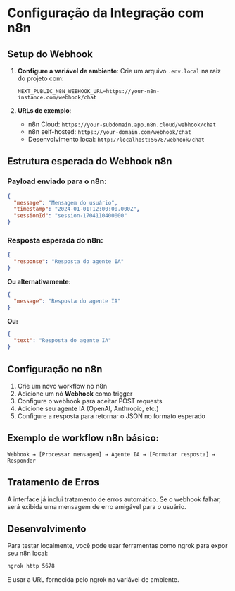 # Configuração da Integração com n8n

## Setup do Webhook

1. **Configure a variável de ambiente**:
   Crie um arquivo `.env.local` na raiz do projeto com:
   ```
   NEXT_PUBLIC_N8N_WEBHOOK_URL=https://your-n8n-instance.com/webhook/chat
   ```

2. **URLs de exemplo**:
   - n8n Cloud: `https://your-subdomain.app.n8n.cloud/webhook/chat`
   - n8n self-hosted: `https://your-domain.com/webhook/chat`
   - Desenvolvimento local: `http://localhost:5678/webhook/chat`

## Estrutura esperada do Webhook n8n

### Payload enviado para o n8n:
```json
{
  "message": "Mensagem do usuário",
  "timestamp": "2024-01-01T12:00:00.000Z",
  "sessionId": "session-1704110400000"
}
```

### Resposta esperada do n8n:
```json
{
  "response": "Resposta do agente IA"
}
```

**Ou alternativamente:**
```json
{
  "message": "Resposta do agente IA"
}
```

**Ou:**
```json
{
  "text": "Resposta do agente IA"
}
```

## Configuração no n8n

1. Crie um novo workflow no n8n
2. Adicione um nó **Webhook** como trigger
3. Configure o webhook para aceitar POST requests
4. Adicione seu agente IA (OpenAI, Anthropic, etc.)
5. Configure a resposta para retornar o JSON no formato esperado

## Exemplo de workflow n8n básico:

```
Webhook → [Processar mensagem] → Agente IA → [Formatar resposta] → Responder
```

## Tratamento de Erros

A interface já inclui tratamento de erros automático. Se o webhook falhar, será exibida uma mensagem de erro amigável para o usuário.

## Desenvolvimento

Para testar localmente, você pode usar ferramentas como ngrok para expor seu n8n local:
```bash
ngrok http 5678
```

E usar a URL fornecida pelo ngrok na variável de ambiente. 